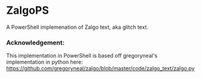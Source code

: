 # ZalgoPS  
A PowerShell implemenation of Zalgo text, aka glitch text.  
  
### Acknowledgement:  
This implementation in PowerShell is based off gregoryneal's implementation in python here:  
https://github.com/gregoryneal/zalgo/blob/master/code/zalgo_text/zalgo.py
